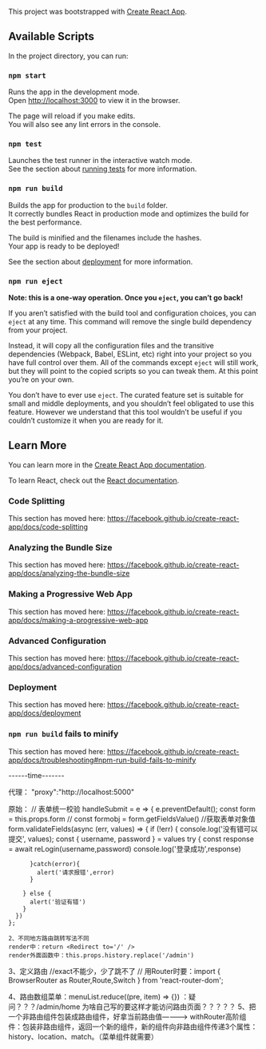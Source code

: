 This project was bootstrapped with [Create React App](https://github.com/facebook/create-react-app).

## Available Scripts

In the project directory, you can run:

### `npm start`

Runs the app in the development mode.<br>
Open [http://localhost:3000](http://localhost:3000) to view it in the browser.

The page will reload if you make edits.<br>
You will also see any lint errors in the console.

### `npm test`

Launches the test runner in the interactive watch mode.<br>
See the section about [running tests](https://facebook.github.io/create-react-app/docs/running-tests) for more information.

### `npm run build`

Builds the app for production to the `build` folder.<br>
It correctly bundles React in production mode and optimizes the build for the best performance.

The build is minified and the filenames include the hashes.<br>
Your app is ready to be deployed!

See the section about [deployment](https://facebook.github.io/create-react-app/docs/deployment) for more information.

### `npm run eject`

**Note: this is a one-way operation. Once you `eject`, you can’t go back!**

If you aren’t satisfied with the build tool and configuration choices, you can `eject` at any time. This command will remove the single build dependency from your project.

Instead, it will copy all the configuration files and the transitive dependencies (Webpack, Babel, ESLint, etc) right into your project so you have full control over them. All of the commands except `eject` will still work, but they will point to the copied scripts so you can tweak them. At this point you’re on your own.

You don’t have to ever use `eject`. The curated feature set is suitable for small and middle deployments, and you shouldn’t feel obligated to use this feature. However we understand that this tool wouldn’t be useful if you couldn’t customize it when you are ready for it.

## Learn More

You can learn more in the [Create React App documentation](https://facebook.github.io/create-react-app/docs/getting-started).

To learn React, check out the [React documentation](https://reactjs.org/).

### Code Splitting

This section has moved here: https://facebook.github.io/create-react-app/docs/code-splitting

### Analyzing the Bundle Size

This section has moved here: https://facebook.github.io/create-react-app/docs/analyzing-the-bundle-size

### Making a Progressive Web App

This section has moved here: https://facebook.github.io/create-react-app/docs/making-a-progressive-web-app

### Advanced Configuration

This section has moved here: https://facebook.github.io/create-react-app/docs/advanced-configuration

### Deployment

This section has moved here: https://facebook.github.io/create-react-app/docs/deployment

### `npm run build` fails to minify

This section has moved here: https://facebook.github.io/create-react-app/docs/troubleshooting#npm-run-build-fails-to-minify


------time-------

代理：
"proxy":"http://localhost:5000"

原始：
// 表单统一校验
    handleSubmit = e => {
      e.preventDefault();
      const form = this.props.form
      // const formobj = form.getFieldsValue()  //获取表单对象值
      form.validateFields(async (err, values) => {
        if (!err) {
          console.log('没有错可以提交', values);
          const { username, password } = values
          try {
            const response = await reLogin(username,password)
            console.log('登录成功',response)

          }catch(error){
            alert('请求报错',error)
          }

        } else {
          alert('验证有错')
        }
      })
    };

    2、不同地方路由跳转写法不同
    render中：return <Redirect to='/' />
    render外面函数中：this.props.history.replace('/admin')

3、定义路由
//exact不能少，少了跳不了
// 用Router时要：import { BrowserRouter as Router,Route,Switch } from 'react-router-dom';

4、路由数组菜单：menuList.reduce((pre, item) => {})
：疑问？？？/admin/home  为啥自己写的要这样才能访问路由页面？？？？？
5、把一个非路由组件包装成路由组件，好拿当前路由值————> withRouter高阶组件：包装非路由组件，返回一个新的组件，新的组件向非路由组件传递3个属性：history、location、match。（菜单组件就需要）
